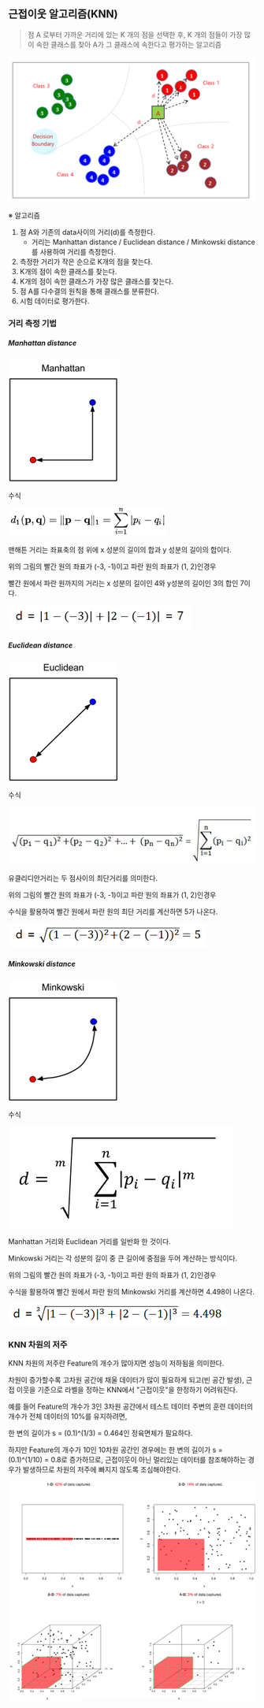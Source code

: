 ## 근접이웃 알고리즘(KNN)

> 점 A 로부터 가까운 거리에 있는 K 개의 점을 선택한 후, K 개의 점들이 가장 많이 속한 클래스를 찾아 A가 그 클래스에 속한다고 평가하는 알고리즘

![knn](../../markdown-images/knn.jpg)

※ 알고리즘

1. 점 A와 기존의 data사이의 거리(d)를 측정한다.
   * 거리는 Manhattan distance / Euclidean distance / Minkowski distance를 사용하여 거리를 측정한다.
2. 측정한 거리가 작은 순으로 K개의 점을 찾는다.
3. K개의 점이 속한 클래스를 찾는다.
4. K개의 점이 속한 클래스가 가장 많은 클래스를 찾는다.
5. 점 A를 다수결의 원칙을 통해 클래스를 분류한다.
6. 시험 데이터로 평가한다.



### 거리 측정 기법

##### Manhattan distance

![knn_manhattan](../../markdown-images/knn_manhattan.png)

수식

![knn_manhattan_d](../../markdown-images/knn_manhattan_d.png)

맨해튼 거리는 좌표축의 점 위에 x 성분의 길이의 합과 y 성분의 길이의 합이다.

위의 그림의 빨간 원의 좌표가 (-3, -1)이고 파란 원의 좌표가 (1, 2)인경우 

빨간 원에서 파란 원까지의 거리는 x 성분의 길이인 4와 y성분의 길이인 3의 합인 7이다.

![knn_d](../../markdown-images/knn_d.png)

##### Euclidean distance

![knn_euclidean](../../markdown-images/knn_euclidean.png)

수식

![knn_e_d](../../markdown-images/knn_e_d.png)

유클리디안거리는 두 점사이의 최단거리를 의미한다. 

위의 그림의 빨간 원의 좌표가 (-3, -1)이고 파란 원의 좌표가 (1, 2)인경우 

수식을 활용하여 빨간 원에서 파란 원의 최단 거리를 계산하면 5가 나온다.

![knn_euc_d](../../markdown-images/knn_euc_d.png)

##### Minkowski distance

![knn_minkowski](../../markdown-images/knn_minkowski.png)

수식

![knn_minkowski_d](../../markdown-images/knn_minkowski_d.png)

Manhattan 거리와 Euclidean 거리를 일반화 한 것이다.

Minkowski 거리는 각 성분의 길이 중 큰 길이에 중점을 두어 계산하는 방식이다.

위의 그림의 빨간 원의 좌표가 (-3, -1)이고 파란 원의 좌표가 (1, 2)인경우 

수식을 활용하여 빨간 원에서 파란 원의 Minkowski 거리를 계산하면 4.498이 나온다.

![knn_min_d](../../markdown-images/knn_min_d.png)



### KNN 차원의 저주

KNN 차원의 저주란 Feature의 개수가 많아지면 성능이 저하됨을 의미한다.

차원이 증가할수록 고차원 공간에 채울 데이터가 많이 필요하게 되고(빈 공간 발생), 근접 이웃을 기준으로 라벨을 정하는 KNN에서 "근접이웃"을 한정하기 어려워진다.

예를 들어 Feature의 개수가 3인 3차원 공간에서 테스트 데이터 주변의 훈련 데이터의 개수가 전체 데이터의 10%를 유지하려면,

한 변의 길이가 s = (0.1)^(1/3) = 0.464인 정육면체가 필요하다.

하지만 Feature의 개수가 10인 10차원 공간인 경우에는 한 변의 길이가 s = (0.1)^(1/10) = 0.8로 증가하므로, 근접이웃이 아닌 멀리있는 데이터를 참조해야하는 경우가 발생하므로 차원의 저주에 빠지지 않도록 조심해야한다.

![knn_curse_of_dim](../../markdown-images/knn_curse_of_dim.png)





